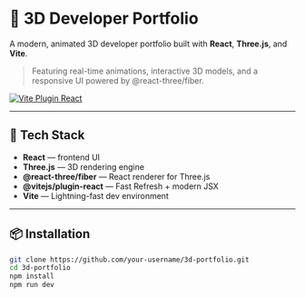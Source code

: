 # 🚀 3D Developer Portfolio

A modern, animated 3D developer portfolio built with **React**, **Three.js**, and **Vite**.

> Featuring real-time animations, interactive 3D models, and a responsive UI powered by @react-three/fiber.

[![Vite Plugin React](https://img.shields.io/npm/v/@vitejs/plugin-react.svg)](https://npmjs.com/package/@vitejs/plugin-react)

---

## 🔧 Tech Stack

- **React** — frontend UI
- **Three.js** — 3D rendering engine
- **@react-three/fiber** — React renderer for Three.js
- **@vitejs/plugin-react** — Fast Refresh + modern JSX
- **Vite** — Lightning-fast dev environment

---

## 📦 Installation

```bash
git clone https://github.com/your-username/3d-portfolio.git
cd 3d-portfolio
npm install
npm run dev
